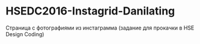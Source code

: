 # HSEDC2016-Instagrid-Danilating
Страница с фотографиями из инстаграмма (задание для прокачки в HSE Design Coding)
